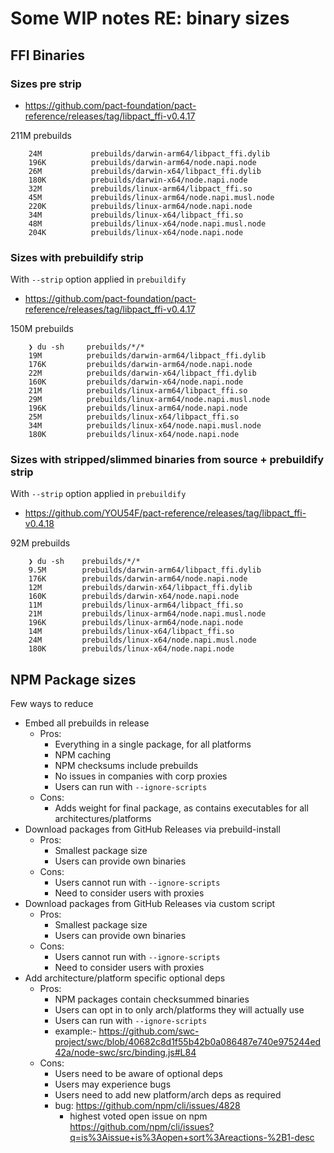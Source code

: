 # Some WIP notes RE: binary sizes

## FFI Binaries

### Sizes pre strip

- https://github.com/pact-foundation/pact-reference/releases/tag/libpact_ffi-v0.4.17

211M    prebuilds

        24M           prebuilds/darwin-arm64/libpact_ffi.dylib
        196K          prebuilds/darwin-arm64/node.napi.node
        26M           prebuilds/darwin-x64/libpact_ffi.dylib
        180K          prebuilds/darwin-x64/node.napi.node
        32M           prebuilds/linux-arm64/libpact_ffi.so
        45M           prebuilds/linux-arm64/node.napi.musl.node
        220K          prebuilds/linux-arm64/node.napi.node
        34M           prebuilds/linux-x64/libpact_ffi.so
        48M           prebuilds/linux-x64/node.napi.musl.node
        204K          prebuilds/linux-x64/node.napi.node

### Sizes with prebuildify strip

With `--strip` option applied in `prebuildify`

- https://github.com/pact-foundation/pact-reference/releases/tag/libpact_ffi-v0.4.17

150M    prebuilds

        ❯ du -sh     prebuilds/*/*
        19M          prebuilds/darwin-arm64/libpact_ffi.dylib
        176K         prebuilds/darwin-arm64/node.napi.node
        22M          prebuilds/darwin-x64/libpact_ffi.dylib
        160K         prebuilds/darwin-x64/node.napi.node
        21M          prebuilds/linux-arm64/libpact_ffi.so
        29M          prebuilds/linux-arm64/node.napi.musl.node
        196K         prebuilds/linux-arm64/node.napi.node
        25M          prebuilds/linux-x64/libpact_ffi.so
        34M          prebuilds/linux-x64/node.napi.musl.node
        180K         prebuilds/linux-x64/node.napi.node

### Sizes with stripped/slimmed binaries from source + prebuildify strip

With `--strip` option applied in `prebuildify`

- https://github.com/YOU54F/pact-reference/releases/tag/libpact_ffi-v0.4.18

 92M    prebuilds

        ❯ du -sh    prebuilds/*/*
        9.5M        prebuilds/darwin-arm64/libpact_ffi.dylib
        176K        prebuilds/darwin-arm64/node.napi.node
        12M         prebuilds/darwin-x64/libpact_ffi.dylib
        160K        prebuilds/darwin-x64/node.napi.node
        11M         prebuilds/linux-arm64/libpact_ffi.so
        21M         prebuilds/linux-arm64/node.napi.musl.node
        196K        prebuilds/linux-arm64/node.napi.node
        14M         prebuilds/linux-x64/libpact_ffi.so
        24M         prebuilds/linux-x64/node.napi.musl.node
        180K        prebuilds/linux-x64/node.napi.node


## NPM Package sizes

Few ways to reduce

- Embed all prebuilds in release
  - Pros:
    - Everything in a single package, for all platforms
    - NPM caching
    - NPM checksums include prebuilds
    - No issues in companies with corp proxies
    - Users can run with `--ignore-scripts`
  - Cons:
    - Adds weight for final package, as contains executables for all architectures/platforms
- Download packages from GitHub Releases via prebuild-install
  - Pros:
    - Smallest package size
    - Users can provide own binaries
  - Cons:
    - Users cannot run with `--ignore-scripts`
    - Need to consider users with proxies
- Download packages from GitHub Releases via custom script
  - Pros:
    - Smallest package size
    - Users can provide own binaries
  - Cons:
    - Users cannot run with `--ignore-scripts`
    - Need to consider users with proxies
- Add architecture/platform specific optional deps
  - Pros:
    - NPM packages contain checksummed binaries
    - Users can opt in to only arch/platforms they will actually use
    - Users can run with `--ignore-scripts`
    - example:- https://github.com/swc-project/swc/blob/40682c8d1f55b42b0a086487e740e975244ed42a/node-swc/src/binding.js#L84
  - Cons:
    - Users need to be aware of optional deps
    - Users may experience bugs
    - Users need to add new platform/arch deps as required
    - bug: https://github.com/npm/cli/issues/4828
      - highest voted open issue on npm https://github.com/npm/cli/issues?q=is%3Aissue+is%3Aopen+sort%3Areactions-%2B1-desc